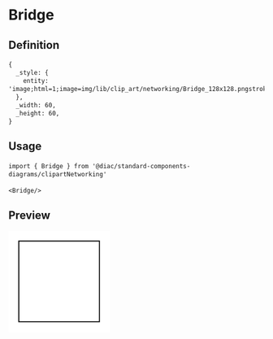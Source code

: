 # Bridge

## Definition

```
{
  _style: { 
    entity: 'image;html=1;image=img/lib/clip_art/networking/Bridge_128x128.pngstrokeColor=none;',
  },
  _width: 60,
  _height: 60,
}
```

## Usage

```
import { Bridge } from '@diac/standard-components-diagrams/clipartNetworking'

<Bridge/>
```

## Preview

<img src="./bridge.png" width="200"/>
